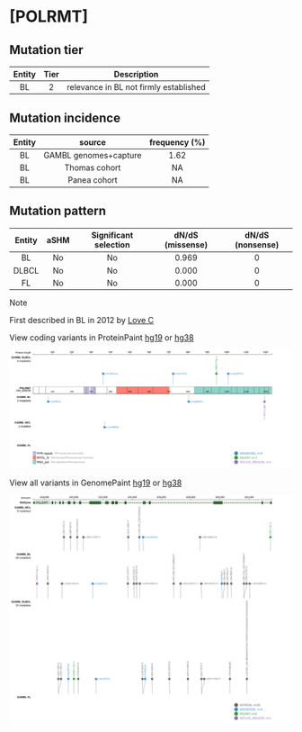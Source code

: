 # [POLRMT]

## Mutation tier

|Entity|Tier|Description                           |
|:------:|:----:|--------------------------------------|
|BL    |2   |relevance in BL not firmly established|
## Mutation incidence

|Entity|source               |frequency (%)|
|:------:|:---------------------:|:-------------:|
|BL    |GAMBL genomes+capture|1.62         |
|BL    |Thomas cohort        |  NA         |
|BL    |Panea cohort         |  NA         |

## Mutation pattern

|Entity|aSHM|Significant selection|dN/dS (missense)|dN/dS (nonsense)|
|:------:|:----:|:---------------------:|:----------------:|:----------------:|
|BL    |No  |No                   |0.969           |0               |
|DLBCL |No  |No                   |0.000           |0               |
|FL    |No  |No                   |0.000           |0               |


> [!NOTE]
> First described in BL in 2012 by [Love C](https://pubmed.ncbi.nlm.nih.gov/23143597)


View coding variants in ProteinPaint [hg19](https://www.bcgsc.ca/downloads/morinlab/GAMBL/test/genes/POLRMT_protein.html)  or [hg38](https://www.bcgsc.ca/downloads/morinlab/GAMBL/test/genes/POLRMT_protein_hg38.html)

![image](images/proteinpaint/POLRMT_NM_005035.svg)

View all variants in GenomePaint [hg19](https://www.bcgsc.ca/downloads/morinlab/GAMBL/test/genes/POLRMT.html)  or [hg38](https://www.bcgsc.ca/downloads/morinlab/GAMBL/test/genes/POLRMT_hg38.html)

![image](images/proteinpaint/POLRMT.svg)

